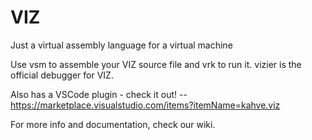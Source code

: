 # VIZ
Just a virtual assembly language for a virtual machine

Use vsm to assemble your VIZ source file and vrk to run it. vizier is the official debugger for VIZ.

Also has a VSCode plugin - check it out! -- https://marketplace.visualstudio.com/items?itemName=kahve.viz

For more info and documentation, check our wiki.
